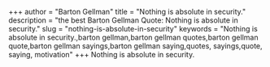 +++
author = "Barton Gellman"
title = "Nothing is absolute in security."
description = "the best Barton Gellman Quote: Nothing is absolute in security."
slug = "nothing-is-absolute-in-security"
keywords = "Nothing is absolute in security.,barton gellman,barton gellman quotes,barton gellman quote,barton gellman sayings,barton gellman saying,quotes, sayings,quote, saying, motivation"
+++
Nothing is absolute in security.
